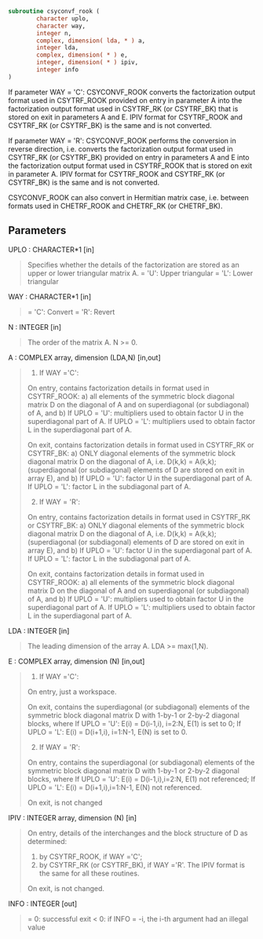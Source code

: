 ```fortran
subroutine csyconvf_rook (
        character uplo,
        character way,
        integer n,
        complex, dimension( lda, * ) a,
        integer lda,
        complex, dimension( * ) e,
        integer, dimension( * ) ipiv,
        integer info
)
```

If parameter WAY = 'C':
CSYCONVF_ROOK converts the factorization output format used in
CSYTRF_ROOK provided on entry in parameter A into the factorization
output format used in CSYTRF_RK (or CSYTRF_BK) that is stored
on exit in parameters A and E. IPIV format for CSYTRF_ROOK and
CSYTRF_RK (or CSYTRF_BK) is the same and is not converted.

If parameter WAY = 'R':
CSYCONVF_ROOK performs the conversion in reverse direction, i.e.
converts the factorization output format used in CSYTRF_RK
(or CSYTRF_BK) provided on entry in parameters A and E into
the factorization output format used in CSYTRF_ROOK that is stored
on exit in parameter A. IPIV format for CSYTRF_ROOK and
CSYTRF_RK (or CSYTRF_BK) is the same and is not converted.

CSYCONVF_ROOK can also convert in Hermitian matrix case, i.e. between
formats used in CHETRF_ROOK and CHETRF_RK (or CHETRF_BK).

## Parameters
UPLO : CHARACTER\*1 [in]
> Specifies whether the details of the factorization are
> stored as an upper or lower triangular matrix A.
> = 'U':  Upper triangular
> = 'L':  Lower triangular

WAY : CHARACTER\*1 [in]
> = 'C': Convert
> = 'R': Revert

N : INTEGER [in]
> The order of the matrix A.  N >= 0.

A : COMPLEX array, dimension (LDA,N) [in,out]
> 
> 1) If WAY ='C':
> 
> On entry, contains factorization details in format used in
> CSYTRF_ROOK:
> a) all elements of the symmetric block diagonal
> matrix D on the diagonal of A and on superdiagonal
> (or subdiagonal) of A, and
> b) If UPLO = 'U': multipliers used to obtain factor U
> in the superdiagonal part of A.
> If UPLO = 'L': multipliers used to obtain factor L
> in the superdiagonal part of A.
> 
> On exit, contains factorization details in format used in
> CSYTRF_RK or CSYTRF_BK:
> a) ONLY diagonal elements of the symmetric block diagonal
> matrix D on the diagonal of A, i.e. D(k,k) = A(k,k);
> (superdiagonal (or subdiagonal) elements of D
> are stored on exit in array E), and
> b) If UPLO = 'U': factor U in the superdiagonal part of A.
> If UPLO = 'L': factor L in the subdiagonal part of A.
> 
> 2) If WAY = 'R':
> 
> On entry, contains factorization details in format used in
> CSYTRF_RK or CSYTRF_BK:
> a) ONLY diagonal elements of the symmetric block diagonal
> matrix D on the diagonal of A, i.e. D(k,k) = A(k,k);
> (superdiagonal (or subdiagonal) elements of D
> are stored on exit in array E), and
> b) If UPLO = 'U': factor U in the superdiagonal part of A.
> If UPLO = 'L': factor L in the subdiagonal part of A.
> 
> On exit, contains factorization details in format used in
> CSYTRF_ROOK:
> a) all elements of the symmetric block diagonal
> matrix D on the diagonal of A and on superdiagonal
> (or subdiagonal) of A, and
> b) If UPLO = 'U': multipliers used to obtain factor U
> in the superdiagonal part of A.
> If UPLO = 'L': multipliers used to obtain factor L
> in the superdiagonal part of A.

LDA : INTEGER [in]
> The leading dimension of the array A.  LDA >= max(1,N).

E : COMPLEX array, dimension (N) [in,out]
> 
> 1) If WAY ='C':
> 
> On entry, just a workspace.
> 
> On exit, contains the superdiagonal (or subdiagonal)
> elements of the symmetric block diagonal matrix D
> with 1-by-1 or 2-by-2 diagonal blocks, where
> If UPLO = 'U': E(i) = D(i-1,i), i=2:N, E(1) is set to 0;
> If UPLO = 'L': E(i) = D(i+1,i), i=1:N-1, E(N) is set to 0.
> 
> 2) If WAY = 'R':
> 
> On entry, contains the superdiagonal (or subdiagonal)
> elements of the symmetric block diagonal matrix D
> with 1-by-1 or 2-by-2 diagonal blocks, where
> If UPLO = 'U': E(i) = D(i-1,i),i=2:N, E(1) not referenced;
> If UPLO = 'L': E(i) = D(i+1,i),i=1:N-1, E(N) not referenced.
> 
> On exit, is not changed

IPIV : INTEGER array, dimension (N) [in]
> On entry, details of the interchanges and the block
> structure of D as determined:
> 1) by CSYTRF_ROOK, if WAY ='C';
> 2) by CSYTRF_RK (or CSYTRF_BK), if WAY ='R'.
> The IPIV format is the same for all these routines.
> 
> On exit, is not changed.

INFO : INTEGER [out]
> = 0:  successful exit
> < 0:  if INFO = -i, the i-th argument had an illegal value
